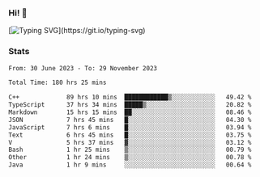 ### Hi!  👋

[![Typing SVG](https://readme-typing-svg.herokuapp.com?font=Fira+Code&pause=1000&width=435&lines=Hello!+I'm+Texiwustion.)](https://git.io/typing-svg)

### Stats

<!--START_SECTION:waka-->

```txt
From: 30 June 2023 - To: 29 November 2023

Total Time: 180 hrs 25 mins

C++             89 hrs 10 mins  ████████████▒░░░░░░░░░░░░   49.42 %
TypeScript      37 hrs 34 mins  █████▒░░░░░░░░░░░░░░░░░░░   20.82 %
Markdown        15 hrs 15 mins  ██░░░░░░░░░░░░░░░░░░░░░░░   08.46 %
JSON            7 hrs 45 mins   █░░░░░░░░░░░░░░░░░░░░░░░░   04.30 %
JavaScript      7 hrs 6 mins    █░░░░░░░░░░░░░░░░░░░░░░░░   03.94 %
Text            6 hrs 45 mins   █░░░░░░░░░░░░░░░░░░░░░░░░   03.75 %
V               5 hrs 37 mins   ▓░░░░░░░░░░░░░░░░░░░░░░░░   03.12 %
Bash            1 hr 25 mins    ▒░░░░░░░░░░░░░░░░░░░░░░░░   00.79 %
Other           1 hr 24 mins    ▒░░░░░░░░░░░░░░░░░░░░░░░░   00.78 %
Java            1 hr 9 mins     ░░░░░░░░░░░░░░░░░░░░░░░░░   00.64 %
```

<!--END_SECTION:waka-->
